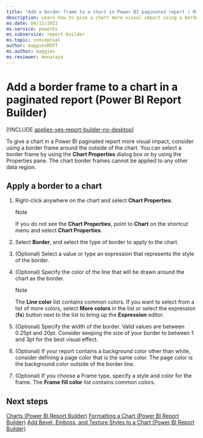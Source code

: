 ```yaml
---
title: "Add a border frame to a chart in Power BI paginated report | Microsoft Docs"
description: Learn how to give a chart more visual impact using a border frame around the outside of the chart in Power BI paginated reports in Power BI Report Builder. 
ms.date: 04/12/2023
ms.service: powerbi
ms.subservice: report-builder
ms.topic: conceptual
author: maggiesMSFT
ms.author: maggies
ms.reviewer: monaraya
---
```

# Add a border frame to a chart in a paginated report (Power BI Report Builder)

[!INCLUDE [applies-yes-report-builder-no-desktop](../../../includes/applies-yes-report-builder-no-desktop.md)]

  To give a chart in a Power BI paginated report more visual impact, consider using a border frame around the outside of the chart. You can select a border frame by using the **Chart Properties** dialog box or by using the Properties pane. The chart border frames cannot be applied to any other data region.  
  
  
## Apply a border to a chart  
  
1. Right-click anywhere on the chart and select **Chart Properties**.  
  
    > [!NOTE]  
    >  If you do not see the **Chart Properties**, point to **Chart** on the shortcut menu and select **Chart Properties**.  
  
1. Select **Border**, and select the type of border to apply to the chart.  
  
1. (Optional) Select a value or type an expression that represents the style of the border.  
  
1. (Optional) Specify the color of the line that will be drawn around the chart as the border.  
  
    > [!NOTE]  
    >  The **Line color** list contains common colors. If you want to select from a list of more colors, select **More colors** in the list or select the expression (**fx**) button next to the list to bring up the **Expression** editor.  
  
1. (Optional) Specify the width of the border. Valid values are between 0.25pt and 20pt. Consider keeping the size of your border to between 1 and 3pt for the best visual effect.  
  
1. (Optional) If your report contains a background color other than white, consider defining a page color that is the same color. The page color is the background color outside of the border line.  
  
1. (Optional) If you choose a Frame type, specify a style and color for the frame. The **Frame fill color** list contains common colors.  
  
## Next steps  

 [Charts &#40;Power BI Report Builder&#41;](charts-report-builder.md)
 [Formatting a Chart &#40;Power BI Report Builder&#41;](formatting-chart-report-builder.md)
 [Add Bevel, Emboss, and Texture Styles to a Chart &#40;Power BI Report Builder&#41;](chart-effects-add-bevel-emboss-or-texture-report-builder.md)  
  
  
